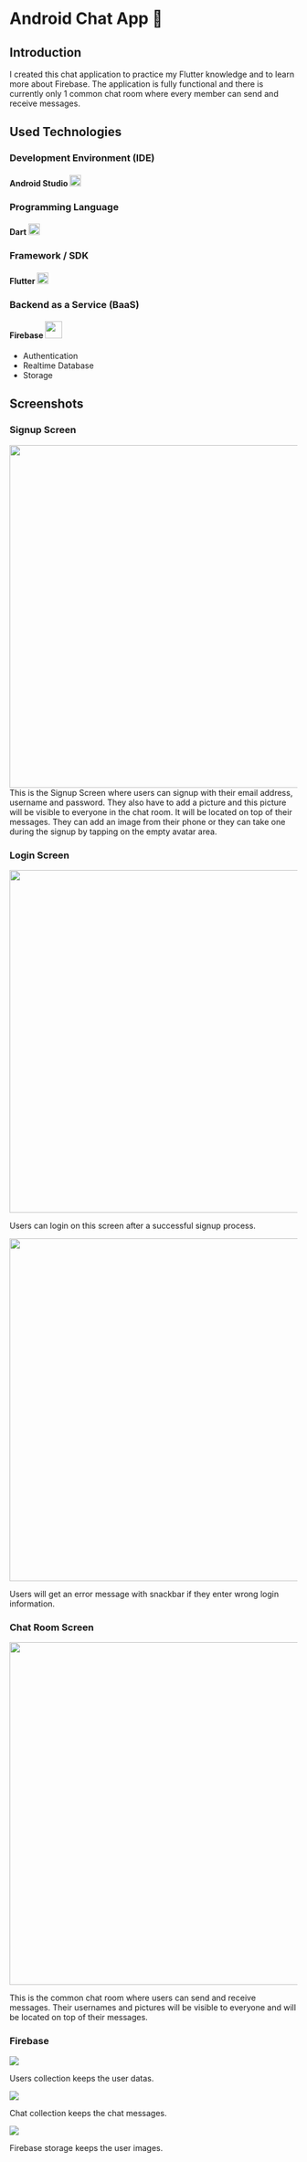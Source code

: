 # Android Chat App 📱

## Introduction
I created this chat application to practice my Flutter knowledge and to learn more about Firebase. The application is fully functional and there is currently only 1 common chat room where every member can send and receive messages.

## Used Technologies

### Development Environment (IDE)
#### Android Studio  <img src="https://user-images.githubusercontent.com/86726474/151849628-a3a20572-11b6-454e-a400-00e96e030127.svg" width=20 height=20>

### Programming Language
#### Dart <img src= "https://user-images.githubusercontent.com/86726474/151850542-a01d033b-8432-4a32-93d9-648529c463a3.svg" height=20>

### Framework / SDK
#### Flutter <img src= "https://user-images.githubusercontent.com/86726474/151851293-4304edbb-c558-4e8c-b657-a5f381b76728.svg" height=20>

### Backend as a Service (BaaS)
#### Firebase <img src= "https://user-images.githubusercontent.com/86726474/151851494-8737022a-b187-422e-a530-b44272e3e915.svg" height=30>
* Authentication
* Realtime Database
* Storage

## Screenshots
### Signup Screen

<img src= "https://user-images.githubusercontent.com/86726474/151852432-71a00b4c-5c92-49cb-b53b-5304f2ae7058.jpeg" height=600>
This is the Signup Screen where users can signup with their email address, username and password. They also have to add a picture and this picture will be visible to everyone in the chat room. It will be located on top of their messages. They can add an image from their phone or they can take one during the signup by tapping on the empty avatar area. 

### Login Screen

<img src= "https://user-images.githubusercontent.com/86726474/151853558-1de2859e-0c32-41ff-b414-0640cb708286.jpeg" height=600>

Users can login on this screen after a successful signup process.

<img src= "https://user-images.githubusercontent.com/86726474/151853748-2edf7f07-07c9-4e08-9a7c-710fbe0ba890.jpeg" height=600>

Users will get an error message with snackbar if they enter wrong login information.

### Chat Room Screen

<img src= "https://user-images.githubusercontent.com/86726474/151848343-503629a3-7dc6-43ef-aef4-3291d7b577ed.jpg" height=600>

This is the common chat room where users can send and receive messages. Their usernames and pictures will be visible to everyone and will be located on top of their messages.

### Firebase 

<img src= "https://user-images.githubusercontent.com/86726474/151854953-1c179214-0fde-4cc1-8145-d1873b394f23.png">

Users collection keeps the user datas.

<img src= "https://user-images.githubusercontent.com/86726474/151854933-8c811e6f-d623-4fb5-98e9-b5041ef30e1c.png">

Chat collection keeps the chat messages.

<img src= "https://user-images.githubusercontent.com/86726474/151854979-889bb895-e4c0-4652-8dbf-177e237dd145.png">

Firebase storage keeps the user images.
